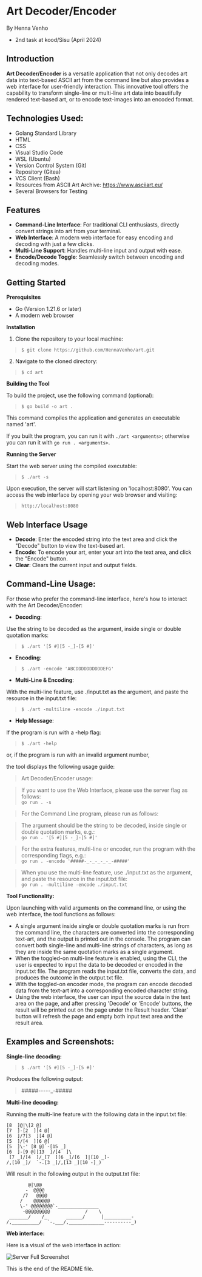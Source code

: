 # Art Decoder/Encoder

By Henna Venho
- 2nd task at kood/Sisu (April 2024)

## Introduction 

**Art Decoder/Encoder** is a versatile application that not only decodes art data into text-based ASCII art from the command line but also provides a web interface for user-friendly interaction. This innovative tool offers the capability to transform single-line or multi-line art data into beautifully rendered text-based art, or to encode text-images into an encoded format.


## Technologies Used: 

- Golang Standard Library
- HTML
- CSS
- Visual Studio Code
- WSL (Ubuntu)
- Version Control System (Git)
- Repository (Gitea)
- VCS Client (Bash)
- Resources from ASCII Art Archive: https://www.asciiart.eu/
- Several Browsers for Testing


## Features

* **Command-Line Interface**: For traditional CLI enthusiasts, directly convert strings into art from your terminal.
* **Web Interface**: A modern web interface for easy encoding and decoding with just a few clicks.
* **Multi-Line Support**: Handles multi-line input and output with ease.
* **Encode/Decode Toggle**: Seamlessly switch between encoding and decoding modes.


## Getting Started

**Prerequisites**
* Go (Version 1.21.6 or later)
* A modern web browser

**Installation**
1. Clone the repository to your local machine:

> `$ git clone https://github.com/HennaVenho/art.git`

2. Navigate to the cloned directory:

> `$ cd art`


**Building the Tool**

To build the project, use the following command (optional):

> `$ go build -o art .`

This command compiles the application and generates an executable named 'art'.

If you built the program, you can run it with `./art <arguments>`; otherwise you can run it with `go run . <arguments>`.


**Running the Server**

Start the web server using the compiled executable:

> `$ ./art -s`

Upon execution, the server will start listening on 'localhost:8080'. You can access the web interface by opening your web browser and visiting:

> `http://localhost:8080`


## Web Interface Usage

* **Decode**: Enter the encoded string into the text area and click the "Decode" button to view the text-based art.
* **Encode**: To encode your art, enter your art into the text area, and click the "Encode" button.
* **Clear**: Clears the current input and output fields.


## Command-Line Usage: 

For those who prefer the command-line interface, here's how to interact with the Art Decoder/Encoder:

* **Decoding**: 

Use the string to be decoded as the argument, inside single or double quotation marks: 

> `$ ./art '[5 #][5 -_]-[5 #]'`

* **Encoding**: 

> `$ ./art -encode 'ABCDDDDDDDDDDEFG'`

* **Multi-Line & Encoding**: 

With the multi-line feature, use ./input.txt as the argument, and paste the resource in the input.txt file:

> `$ ./art -multiline -encode ./input.txt`

* **Help Message**: 

If the program is run with a -help flag: 

> `$ ./art -help`

or, if the program is run with an invalid argument number, 

the tool displays the following usage guide:

> Art Decoder/Encoder usage:<br>

> If you want to use the Web Interface, please use the server flag as follows:<br>
> `go run . -s`

> For the Command Line program, please run as follows:

> The argument should be the string to be decoded, inside single or double quotation marks, e.g.:<br>
> `go run . '[5 #][5 -_]-[5 #]'`

> For the extra features, multi-line or encoder, run the program with the corresponding flags, e.g.:<br>
> `go run . -encode '#####-_-_-_-_-_-#####'`

> When you use the multi-line feature, use ./input.txt as the argument, and paste the resource in the input.txt file:<br>
> `go run . -multiline -encode ./input.txt`

	
**Tool Functionality:**

Upon launching with valid arguments on the command line, or using the web interface, the tool functions as follows:

- A single argument inside single or double quotation marks is run from the command line, the characters are converted into the corresponding text-art, and the output is printed out in the console. The program can convert both single-line and multi-line strings of characters, as long as they are inside the same quotation marks as a single argument. 
- When the toggled-on multi-line feature is enabled, using the CLI, the user is expected to input the data to be decoded or encoded in the input.txt file. The program reads the input.txt file, converts the data, and produces the outcome in the output.txt file.
- With the toggled-on encoder mode, the program can encode decoded data from the text-art into a corresponding encoded character string.  
- Using the web interface, the user can input the source data in the text area on the page, and after pressing 'Decode' or 'Encode' buttons, the result will be printed out on the page under the Result header. 'Clear' button will refresh the page and empty both input text area and the result area.


## Examples and Screenshots:

**Single-line decoding:**

> `$ ./art '[5 #][5 -_]-[5 #]'`

Produces the following output:<br> 

> #####-_-_-_-_-_-#####<br>


**Multi-line decoding:**

Running the multi-line feature with the following data in the input.txt file:<br> 

```
[8  ]@|\[2 @]
[7  ]-[2  ][4 @]
[6  ]/7[3  ][4 @]
[5  ]/[4  ][6 @]
[5  ]\-' [8 @]`-[15 _]
[6  ]-[9 @][13  ]/[4  ]\
 [7 _]/[4  ]/_[7  ][6 _]/[6  ]|[10 _]-
/,[10 _]/  `-.[3 _]/,[13 _][10 -]_)
```

Will result in the following output in the output.txt file:<br> 

```
        @|\@@
       -  @@@@
      /7   @@@@
     /    @@@@@@
     \-' @@@@@@@@`-_______________
      -@@@@@@@@@             /    \
 _______/    /_       ______/      |__________-
/,__________/  `-.___/,_____________----------_)
```


**Web interface:**

Here is a visual of the web interface in action:

![Server Full Screenshot](/art-interface.png)


This is the end of the README file.<br>